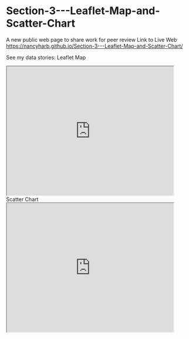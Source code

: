 # Section-3---Leaflet-Map-and-Scatter-Chart
A new public web page to share work for peer review
Link to Live Web 
https://nancyharb.github.io/Section-3---Leaflet-Map-and-Scatter-Chart/

See my data stories:
Leaflet Map
<iframe src="https://USERNAME.github.io/leaflet-map-simple" width="90%" height="350"></iframe>
Scatter Chart
<iframe src="https://USERNAME.github.io/highcharts-scatter-csv" width="90%" height="350"></iframe>
